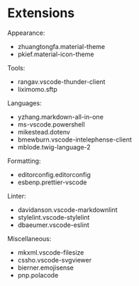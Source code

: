 # Extensions

Appearance:

- zhuangtongfa.material-theme
- pkief.material-icon-theme

Tools:

- rangav.vscode-thunder-client
- liximomo.sftp

Languages:

- yzhang.markdown-all-in-one
- ms-vscode.powershell
- mikestead.dotenv
- bmewburn.vscode-intelephense-client
- mblode.twig-language-2

Formatting:

- editorconfig.editorconfig
- esbenp.prettier-vscode

Linter:

- davidanson.vscode-markdownlint
- stylelint.vscode-stylelint
- dbaeumer.vscode-eslint

Miscellaneous:

- mkxml.vscode-filesize
- cssho.vscode-svgviewer
- bierner.emojisense
- pnp.polacode
